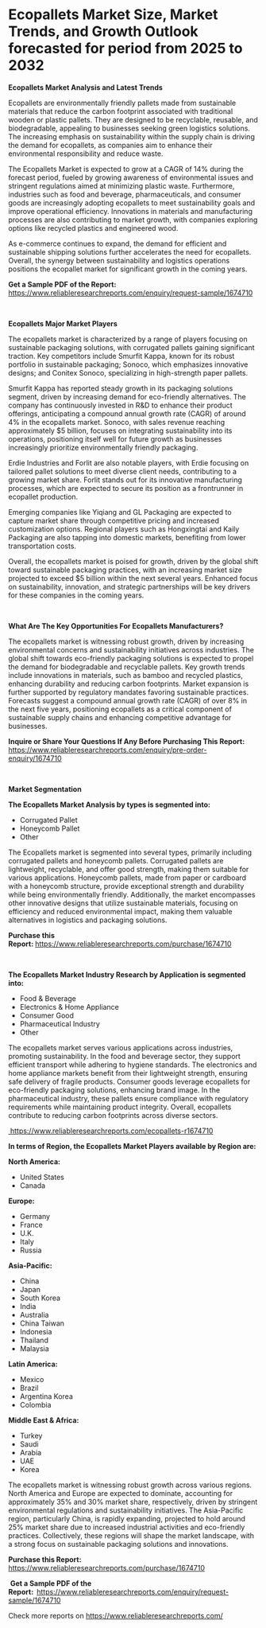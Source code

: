 <p><h1>Ecopallets Market Size, Market Trends, and Growth Outlook forecasted for period from 2025 to 2032</h1></p><p><strong>Ecopallets Market Analysis and Latest Trends</strong></p>
<p><p>Ecopallets are environmentally friendly pallets made from sustainable materials that reduce the carbon footprint associated with traditional wooden or plastic pallets. They are designed to be recyclable, reusable, and biodegradable, appealing to businesses seeking green logistics solutions. The increasing emphasis on sustainability within the supply chain is driving the demand for ecopallets, as companies aim to enhance their environmental responsibility and reduce waste.</p><p>The Ecopallets Market is expected to grow at a CAGR of 14% during the forecast period, fueled by growing awareness of environmental issues and stringent regulations aimed at minimizing plastic waste. Furthermore, industries such as food and beverage, pharmaceuticals, and consumer goods are increasingly adopting ecopallets to meet sustainability goals and improve operational efficiency. Innovations in materials and manufacturing processes are also contributing to market growth, with companies exploring options like recycled plastics and engineered wood. </p><p>As e-commerce continues to expand, the demand for efficient and sustainable shipping solutions further accelerates the need for ecopallets. Overall, the synergy between sustainability and logistics operations positions the ecopallet market for significant growth in the coming years.</p></p>
<p><strong>Get a Sample PDF of the Report:&nbsp;</strong> <a href="https://www.reliableresearchreports.com/enquiry/request-sample/1674710?utm_campaign=3028&utm_medium=2&utm_source=Github&utm_content=ia&utm_term=25032025&utm_id=ecopallets">https://www.reliableresearchreports.com/enquiry/request-sample/1674710</a></p>
<p>&nbsp;</p>
<p><strong>Ecopallets Major Market Players</strong></p>
<p><p>The ecopallets market is characterized by a range of players focusing on sustainable packaging solutions, with corrugated pallets gaining significant traction. Key competitors include Smurfit Kappa, known for its robust portfolio in sustainable packaging; Sonoco, which emphasizes innovative designs; and Conitex Sonoco, specializing in high-strength paper pallets.</p><p>Smurfit Kappa has reported steady growth in its packaging solutions segment, driven by increasing demand for eco-friendly alternatives. The company has continuously invested in R&D to enhance their product offerings, anticipating a compound annual growth rate (CAGR) of around 4% in the ecopallets market. Sonoco, with sales revenue reaching approximately $5 billion, focuses on integrating sustainability into its operations, positioning itself well for future growth as businesses increasingly prioritize environmentally friendly packaging.</p><p>Erdie Industries and Forlit are also notable players, with Erdie focusing on tailored pallet solutions to meet diverse client needs, contributing to a growing market share. Forlit stands out for its innovative manufacturing processes, which are expected to secure its position as a frontrunner in ecopallet production. </p><p>Emerging companies like Yiqiang and GL Packaging are expected to capture market share through competitive pricing and increased customization options. Regional players such as Hongxingtai and Kaily Packaging are also tapping into domestic markets, benefiting from lower transportation costs.</p><p>Overall, the ecopallets market is poised for growth, driven by the global shift toward sustainable packaging practices, with an increasing market size projected to exceed $5 billion within the next several years. Enhanced focus on sustainability, innovation, and strategic partnerships will be key drivers for these companies in the coming years.</p></p>
<p>&nbsp;</p>
<p><strong>What Are The Key Opportunities For Ecopallets Manufacturers?</strong></p>
<p><p>The ecopallets market is witnessing robust growth, driven by increasing environmental concerns and sustainability initiatives across industries. The global shift towards eco-friendly packaging solutions is expected to propel the demand for biodegradable and recyclable pallets. Key growth trends include innovations in materials, such as bamboo and recycled plastics, enhancing durability and reducing carbon footprints. Market expansion is further supported by regulatory mandates favoring sustainable practices. Forecasts suggest a compound annual growth rate (CAGR) of over 8% in the next five years, positioning ecopallets as a critical component of sustainable supply chains and enhancing competitive advantage for businesses.</p></p>
<p><strong>Inquire or Share Your Questions If Any Before Purchasing This Report:</strong> <a href="https://www.reliableresearchreports.com/enquiry/pre-order-enquiry/1674710?utm_campaign=3028&utm_medium=2&utm_source=Github&utm_content=ia&utm_term=25032025&utm_id=ecopallets">https://www.reliableresearchreports.com/enquiry/pre-order-enquiry/1674710</a></p>
<p>&nbsp;</p>
<p><strong>Market Segmentation</strong></p>
<p><strong>The Ecopallets Market Analysis by types is segmented into:</strong></p>
<p><ul><li>Corrugated Pallet</li><li>Honeycomb Pallet</li><li>Other</li></ul></p>
<p><p>The Ecopallets market is segmented into several types, primarily including corrugated pallets and honeycomb pallets. Corrugated pallets are lightweight, recyclable, and offer good strength, making them suitable for various applications. Honeycomb pallets, made from paper or cardboard with a honeycomb structure, provide exceptional strength and durability while being environmentally friendly. Additionally, the market encompasses other innovative designs that utilize sustainable materials, focusing on efficiency and reduced environmental impact, making them valuable alternatives in logistics and packaging solutions.</p></p>
<p><strong>Purchase this Report:&nbsp;</strong><a href="https://www.reliableresearchreports.com/purchase/1674710?utm_campaign=3028&utm_medium=2&utm_source=Github&utm_content=ia&utm_term=25032025&utm_id=ecopallets">https://www.reliableresearchreports.com/purchase/1674710</a></p>
<p>&nbsp;</p>
<p><strong>The Ecopallets Market Industry Research by Application is segmented into:</strong></p>
<p><ul><li>Food & Beverage</li><li>Electronics & Home Appliance</li><li>Consumer Good</li><li>Pharmaceutical Industry</li><li>Other</li></ul></p>
<p><p>The ecopallets market serves various applications across industries, promoting sustainability. In the food and beverage sector, they support efficient transport while adhering to hygiene standards. The electronics and home appliance markets benefit from their lightweight strength, ensuring safe delivery of fragile products. Consumer goods leverage ecopallets for eco-friendly packaging solutions, enhancing brand image. In the pharmaceutical industry, these pallets ensure compliance with regulatory requirements while maintaining product integrity. Overall, ecopallets contribute to reducing carbon footprints across diverse sectors.</p></p>
<p><a href="https://www.reliableresearchreports.com/ecopallets-r1674710?utm_campaign=3028&utm_medium=2&utm_source=Github&utm_content=ia&utm_term=25032025&utm_id=ecopallets">&nbsp;https://www.reliableresearchreports.com/ecopallets-r1674710</a></p>
<p><strong>In terms of Region, the Ecopallets Market Players available by Region are:</strong></p>
<p>
    <p> <strong> North America: </strong>
        <ul>
            <li>United States</li>
            <li>Canada</li>
        </ul>
        </p> 
    <p> <strong> Europe: </strong>
        <ul>
            <li>Germany</li>
            <li>France</li>
            <li>U.K.</li>
            <li>Italy</li>
            <li>Russia</li>
        </ul>
        </p> 
    <p> <strong> Asia-Pacific: </strong>
        <ul>
            <li>China</li>
            <li>Japan</li>
            <li>South Korea</li>
            <li>India</li>
            <li>Australia</li>
            <li>China Taiwan</li>
            <li>Indonesia</li>
            <li>Thailand</li>
            <li>Malaysia</li>
        </ul>
        </p> 
    <p> <strong> Latin America: </strong>
        <ul>
            <li>Mexico</li>
            <li>Brazil</li>
            <li>Argentina Korea</li>
            <li>Colombia</li>
        </ul>
        </p> 
    <p> <strong> Middle East & Africa: </strong>
        <ul>
            <li>Turkey</li>
            <li>Saudi</li>
            <li>Arabia</li>
            <li>UAE</li>
            <li>Korea</li>
        </ul>
    </p>
    </p>
<p><p>The ecopallets market is witnessing robust growth across various regions. North America and Europe are expected to dominate, accounting for approximately 35% and 30% market share, respectively, driven by stringent environmental regulations and sustainability initiatives. The Asia-Pacific region, particularly China, is rapidly expanding, projected to hold around 25% market share due to increased industrial activities and eco-friendly practices. Collectively, these regions will shape the market landscape, with a strong focus on sustainable packaging solutions and innovations.</p></p>
<p><strong>Purchase this Report: </strong><a href="https://www.reliableresearchreports.com/purchase/1674710?utm_campaign=3028&utm_medium=2&utm_source=Github&utm_content=ia&utm_term=25032025&utm_id=ecopallets">https://www.reliableresearchreports.com/purchase/1674710</a></p>
<p>&nbsp;<strong>Get a Sample PDF of the Report:&nbsp;&nbsp;</strong><a href="https://www.reliableresearchreports.com/enquiry/request-sample/1674710?utm_campaign=3028&utm_medium=2&utm_source=Github&utm_content=ia&utm_term=25032025&utm_id=ecopallets">https://www.reliableresearchreports.com/enquiry/request-sample/1674710</a></p>
<p><strong></strong></p>
<p>Check more reports on <a href="https://www.reliableresearchreports.com/?utm_campaign=3028&utm_medium=2&utm_source=Github&utm_content=ia&utm_term=25032025&utm_id=ecopallets">https://www.reliableresearchreports.com/</a></p>